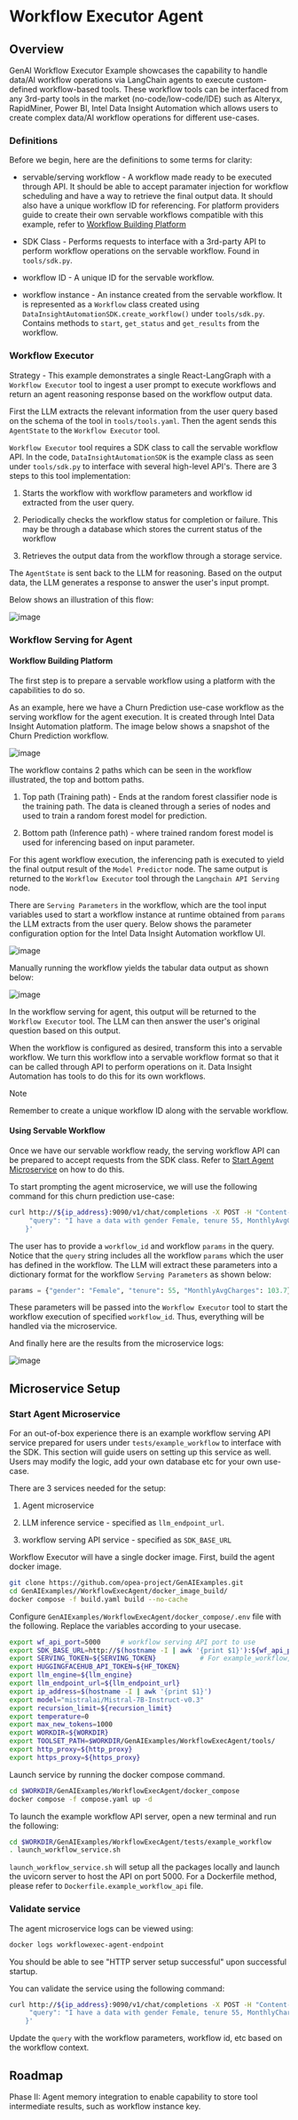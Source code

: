 # Workflow Executor Agent

## Overview

GenAI Workflow Executor Example showcases the capability to handle data/AI workflow operations via LangChain agents to execute custom-defined workflow-based tools. These workflow tools can be interfaced from any 3rd-party tools in the market (no-code/low-code/IDE) such as Alteryx, RapidMiner, Power BI, Intel Data Insight Automation which allows users to create complex data/AI workflow operations for different use-cases.

### Definitions
 
Before we begin, here are the definitions to some terms for clarity:

- servable/serving workflow - A workflow made ready to be executed through API. It should be able to accept paramater injection for workflow scheduling and have a way to retrieve the final output data. It should also have a unique workflow ID for referencing. For platform providers guide to create their own servable workflows compatible with this example, refer to [Workflow Building Platform](#workflow-building-platform)

- SDK Class - Performs requests to interface with a 3rd-party API to perform workflow operations on the servable workflow. Found in `tools/sdk.py`.

- workflow ID - A unique ID for the servable workflow.

- workflow instance - An instance created from the servable workflow. It is represented as a `Workflow` class created using `DataInsightAutomationSDK.create_workflow()` under `tools/sdk.py`. Contains methods to `start`, `get_status` and `get_results` from the workflow.

### Workflow Executor

Strategy - This example demonstrates a single React-LangGraph with a `Workflow Executor` tool to ingest a user prompt to execute workflows and return an agent reasoning response based on the workflow output data.

First the LLM extracts the relevant information from the user query based on the schema of the tool in `tools/tools.yaml`. Then the agent sends this `AgentState` to the `Workflow Executor` tool.

`Workflow Executor` tool requires a SDK class to call the servable workflow API. In the code, `DataInsightAutomationSDK` is the example class as seen under `tools/sdk.py` to interface with several high-level API's. There are 3 steps to this tool implementation:

1. Starts the workflow with workflow parameters and workflow id extracted from the user query.

2. Periodically checks the workflow status for completion or failure. This may be through a database which stores the current status of the workflow

3. Retrieves the output data from the workflow through a storage service.

The `AgentState` is sent back to the LLM for reasoning. Based on the output data, the LLM generates a response to answer the user's input prompt.

Below shows an illustration of this flow:

![image](https://github.com/user-attachments/assets/cb135042-1505-4aef-8822-c78c2f72aa2a)

### Workflow Serving for Agent

#### Workflow Building Platform

The first step is to prepare a servable workflow using a platform with the capabilities to do so.

As an example, here we have a Churn Prediction use-case workflow as the serving workflow for the agent execution. It is created through Intel Data Insight Automation platform. The image below shows a snapshot of the Churn Prediction workflow.

![image](https://github.com/user-attachments/assets/c067f8b3-86cf-4abc-a8bd-51a98de8172d)

The workflow contains 2 paths which can be seen in the workflow illustrated, the top and bottom paths.

1. Top path (Training path) - Ends at the random forest classifier node is the training path. The data is cleaned through a series of nodes and used to train a random forest model for prediction.

2. Bottom path (Inference path) - where trained random forest model is used for inferencing based on input parameter.

For this agent workflow execution, the inferencing path is executed to yield the final output result of the `Model Predictor` node. The same output is returned to the `Workflow Executor` tool through the `Langchain API Serving` node.

There are `Serving Parameters` in the workflow, which are the tool input variables used to start a workflow instance at runtime obtained from `params` the LLM extracts from the user query. Below shows the parameter configuration option for the Intel Data Insight Automation workflow UI.

![image](https://github.com/user-attachments/assets/ce8ef01a-56ff-4278-b84d-b6e4592b28c6)

Manually running the workflow yields the tabular data output as shown below:

![image](https://github.com/user-attachments/assets/241c1aba-2a24-48da-8005-ec7bfe657179)

In the workflow serving for agent, this output will be returned to the `Workflow Executor` tool. The LLM can then answer the user's original question based on this output.

When the workflow is configured as desired, transform this into a servable workflow. We turn this workflow into a servable workflow format so that it can be called through API to perform operations on it. Data Insight Automation has tools to do this for its own workflows.

> [!NOTE]
> Remember to create a unique workflow ID along with the servable workflow.

#### Using Servable Workflow

Once we have our servable workflow ready, the serving workflow API can be prepared to accept requests from the SDK class. Refer to [Start Agent Microservice](#start-agent-microservice) on how to do this.

To start prompting the agent microservice, we will use the following command for this churn prediction use-case:

```sh
curl http://${ip_address}:9090/v1/chat/completions -X POST -H "Content-Type: application/json" -d '{
     "query": "I have a data with gender Female, tenure 55, MonthlyAvgCharges 103.7. Predict if this entry will churn. My workflow id is '${workflow_id}'."
    }'
```

The user has to provide a `workflow_id` and workflow `params` in the query. Notice that the `query` string includes all the workflow `params` which the user has defined in the workflow. The LLM will extract these parameters into a dictionary format for the workflow `Serving Parameters` as shown below:

```python
params = {"gender": "Female", "tenure": 55, "MonthlyAvgCharges": 103.7}
```

These parameters will be passed into the `Workflow Executor` tool to start the workflow execution of specified `workflow_id`. Thus, everything will be handled via the microservice.

And finally here are the results from the microservice logs:

![image](https://github.com/user-attachments/assets/969fefb7-543d-427f-a56c-dc70e474ae60)

## Microservice Setup

### Start Agent Microservice

For an out-of-box experience there is an example workflow serving API service prepared for users under `tests/example_workflow` to interface with the SDK. This section will guide users on setting up this service as well. Users may modify the logic, add your own database etc for your own use-case.

There are 3 services needed for the setup:

1. Agent microservice

2. LLM inference service - specified as `llm_endpoint_url`.

3. workflow serving API service - specified as `SDK_BASE_URL`

Workflow Executor will have a single docker image. First, build the agent docker image.

```sh
git clone https://github.com/opea-project/GenAIExamples.git
cd GenAIExamples//WorkflowExecAgent/docker_image_build/
docker compose -f build.yaml build --no-cache
```

Configure `GenAIExamples/WorkflowExecAgent/docker_compose/.env` file with the following. Replace the variables according to your usecase.

```sh
export wf_api_port=5000     # workflow serving API port to use
export SDK_BASE_URL=http://$(hostname -I | awk '{print $1}'):${wf_api_port}/      # The workflow server will use this example workflow API url
export SERVING_TOKEN=${SERVING_TOKEN}           # For example_workflow, can be empty
export HUGGINGFACEHUB_API_TOKEN=${HF_TOKEN}
export llm_engine=${llm_engine}
export llm_endpoint_url=${llm_endpoint_url}
export ip_address=$(hostname -I | awk '{print $1}')
export model="mistralai/Mistral-7B-Instruct-v0.3"
export recursion_limit=${recursion_limit}
export temperature=0
export max_new_tokens=1000
export WORKDIR=${WORKDIR}
export TOOLSET_PATH=$WORKDIR/GenAIExamples/WorkflowExecAgent/tools/
export http_proxy=${http_proxy}
export https_proxy=${https_proxy}
```

Launch service by running the docker compose command.

```sh
cd $WORKDIR/GenAIExamples/WorkflowExecAgent/docker_compose
docker compose -f compose.yaml up -d
```

To launch the example workflow API server, open a new terminal and run the following:

```sh
cd $WORKDIR/GenAIExamples/WorkflowExecAgent/tests/example_workflow
. launch_workflow_service.sh
```

`launch_workflow_service.sh` will setup all the packages locally and launch the uvicorn server to host the API on port 5000. For a Dockerfile method, please refer to `Dockerfile.example_workflow_api` file.

### Validate service

The agent microservice logs can be viewed using:

```sh
docker logs workflowexec-agent-endpoint
```

You should be able to see "HTTP server setup successful" upon successful startup.

You can validate the service using the following command:

```sh
curl http://${ip_address}:9090/v1/chat/completions -X POST -H "Content-Type: application/json" -d '{
     "query": "I have a data with gender Female, tenure 55, MonthlyCharges 103.7, TotalCharges 1840.75. Predict if this entry will churn. My workflow id is '${workflow_id}'."
    }'
```

Update the `query` with the workflow parameters, workflow id, etc based on the workflow context.

## Roadmap

Phase II: Agent memory integration to enable capability to store tool intermediate results, such as workflow instance key.
